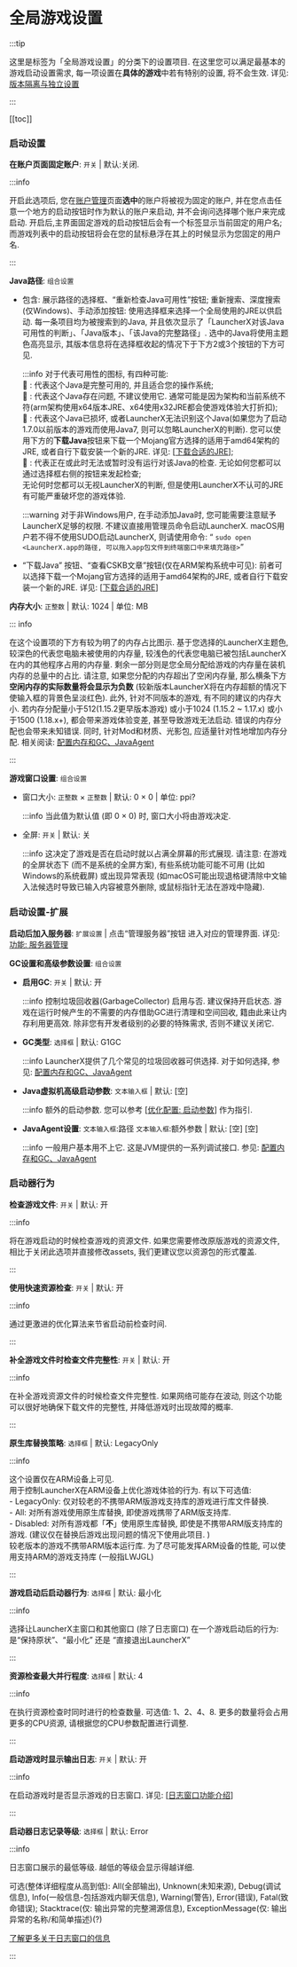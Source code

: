 # 全局游戏设置

:::tip

这里是标签为「全局游戏设置」的分类下的设置项目. 在这里您可以满足最基本的游戏启动设置需求, 每一项设置在**具体的游戏**中若有特别的设置, 将不会生效. 详见: [版本隔离与独立设置](/zhCN/lxguide/settings/special/independent-config)

:::

[[toc]]

### 启动设置

**在账户页面固定账户**: `开关` | 默认:关闭.

:::info

开启此选项后, 您在[账户管理](/zhCN/lxguide/settings/special/manage-accounts)页面**选中**的账户将被视为固定的账户, 并在您点击任意一个地方的启动按钮时作为默认的账户来启动, 并不会询问选择哪个账户来完成启动. 开启后,主界面固定游戏的启动按钮后会有一个标签显示当前固定的用户名; 而游戏列表中的启动按钮将会在您的鼠标悬浮在其上的时候显示为您固定的用户名.

:::



**Java路径**: `组合设置`

- 包含: 展示路径的选择框、“重新检查Java可用性”按钮; 重新搜索、深度搜索(仅Windows)、手动添加按钮:  使用选择框来选择一个全局使用的JRE以供启动. 每一条项目均为被搜索到的Java, 并且依次显示了「LauncherX对该Java可用性的判断」、「Java版本」、「该Java的完整路径」. 选中的Java将使用主题色高亮显示, 其版本信息将在选择框收起的情况下于下方2或3个按钮的下方可见.

  :::info 对于代表可用性的图标, 有四种可能:<br> **&#xe8fb;** : 代表这个Java是完整可用的, 并且适合您的操作系统;  <br>**&#xe7ba;** : 代表这个Java存在问题, 不建议使用它. 通常可能是因为架构和当前系统不符(arm架构使用x64版本JRE、x64使用x32JRE都会使游戏体验大打折扣); <br> **&#xe8bb;** : 代表这个Java已损坏, 或者LauncherX无法识别这个Java(如果您为了启动1.7.0以前版本的游戏而使用Java7, 则可以忽略LauncherX的判断). 您可以使用下方的**下载Java**按钮来下载一个Mojang官方选择的适用于amd64架构的JRE, 或者自行下载安装一个新的JRE.   详见: [[下载合适的JRE](/zhCN/lxguide/others/download-jre)]; <br> **&#xe895;** : 代表正在或此时无法或暂时没有运行对该Java的检查. 无论如何您都可以通过选择框右侧的按钮来发起检查; <br>无论何时您都可以无视LauncherX的判断, 但是使用LauncherX不认可的JRE有可能严重破坏您的游戏体验.

  :::warning 对于非Windows用户, 在手动添加Java时, 您可能需要注意赋予LauncherX足够的权限. 不建议直接用管理员命令启动LauncherX. macOS用户若不得不使用SUDO启动LauncherX, 则请使用命令: “ `sudo open  <LauncherX.app的路径, 可以拖入app包文件到终端窗口中来填充路径>`”

- “下载Java” 按钮、“查看CSKB文章”按钮(仅在ARM架构系统中可见): 前者可以选择下载一个Mojang官方选择的适用于amd64架构的JRE, 或者自行下载安装一个新的JRE.   详见: [[下载合适的JRE](/zhCN/lxguide/others/download-jre)]

**内存大小**: `正整数` | 默认: 1024 | 单位: MB

::: info

在这个设置项的下方有较为明了的内存占比图示. 基于您选择的LauncherX主题色, 较深色的代表您电脑未被使用的内存量, 较浅色的代表您电脑已被包括LauncherX在内的其他程序占用的内存量. 剩余一部分则是您全局分配给游戏的内存量在装机内存的总量中的占比. 请注意, 如果您分配的内存超出了空闲内存量, 那么横条下方**空闲内存的实际数量将会显示为负数** (较新版本LauncherX将在内存超额的情况下使输入框的背景色呈淡红色). 此外, 针对不同版本的游戏, 有不同的建议的内存大小. 若内存分配量小于512(1.15.2更早版本游戏) 或小于1024 (1.15.2 ~ 1.17.x) 或小于1500 (1.18.x+), 都会带来游戏体验变差, 甚至导致游戏无法启动. 错误的内存分配也会带来未知错误. 同时, 针对Mod和材质、光影包, 应适量针对性地增加内存分配.   相关阅读: [配置内存和GC、JavaAgent](/zhCN/lxguide/others/adjust-ram-gc-ja)

:::

**游戏窗口设置**: `组合设置` 

- 窗口大小: `正整数` &times; `正整数` | 默认: 0 &times; 0 | 单位: ppi?

  :::info 当此值为默认值 (即 0 &times; 0) 时, 窗口大小将由游戏决定. 

- 全屏: `开关` | 默认: 关

  :::info 这决定了游戏是否在启动时就以占满全屏幕的形式展现. 请注意: 在游戏的全屏状态下 (而不是系统的全屏方案), 有些系统功能可能不可用 (比如Windows的系统截屏) 或出现异常表现 (如macOS可能出现退格键清除中文输入法候选时导致已输入内容被意外删除, 或鼠标指针无法在游戏中隐藏). 

### 启动设置-扩展

**启动后加入服务器**: `扩展设置` | 点击“管理服务器”按钮 进入对应的管理界面. 详见: [功能: 服务器管理](/zhCN/lxguide/features/manage-server)

**GC设置和高级参数设置**: `组合设置`

- **启用GC**: `开关` | 默认: 开

  :::info 控制垃圾回收器(GarbageCollector) 启用与否. 建议保持开启状态. 游戏在运行时候产生的不需要的内存借助GC进行清理和空间回收, 籍由此来让内存利用更高效. 除非您有开发者级别的必要的特殊需求, 否则不建议关闭它.

- **GC类型**: `选择框` | 默认: G1GC

  :::info LauncherX提供了几个常见的垃圾回收器可供选择. 对于如何选择, 参见: [配置内存和GC、JavaAgent](/zhCN/lxguide/others/adjust-ram-gc-ja)

- **Java虚拟机高级启动参数**: `文本输入框` | 默认: [空]

  :::info 额外的启动参数. 您可以参考 [[优化配置: 启动参数](/zhCN/lxguide/others/args)] 作为指引.

- **JavaAgent设置**: `文本输入框`:路径 `文本输入框`:额外参数 | 默认: [空] [空]

  :::info 一般用户基本用不上它. 这是JVM提供的一系列调试接口. 参见:  [配置内存和GC、JavaAgent](/zhCN/lxguide/others/adjust-ram-gc-ja)



### 启动器行为

**检查游戏文件**: `开关` | 默认:  开

:::info

将在游戏启动的时候检查游戏的资源文件. 如果您需要修改原版游戏的资源文件, 相比于关闭此选项并直接修改assets, 我们更建议您以资源包的形式覆盖. 

:::

**使用快速资源检查**: `开关` | 默认: 开

:::info

通过更激进的优化算法来节省启动前检查时间. 

:::

**补全游戏文件时检查文件完整性**: `开关` | 默认:  开

:::info

在补全游戏资源文件的时候检查文件完整性. 如果网络可能存在波动, 则这个功能可以很好地确保下载文件的完整性, 并降低游戏时出现故障的概率.

:::

**原生库替换策略**: `选择框` | 默认: LegacyOnly

:::info

​		这个设置仅在ARM设备上可见.<br>用于控制LauncherX在ARM设备上优化游戏体验的行为. 有以下可选值:<br>- LegacyOnly: 仅对较老的不携带ARM版游戏支持库的游戏进行库文件替换. <br>- All: 对所有游戏使用原生库替换, 即使游戏携带了ARM版支持库.<br>- Disabled: 对所有游戏都「**不**」使用原生库替换, 即使是不携带ARM版支持库的游戏. (建议仅在替换后游戏出现问题的情况下使用此项目. )<br>较老版本的游戏不携带ARM版本运行库. 为了尽可能发挥ARM设备的性能, 可以使用支持ARM的游戏支持库 (一般指LWJGL) 

:::

**游戏启动后启动器行为**: `选择框` | 默认: 最小化

:::info

选择让LauncherX主窗口和其他窗口 (除了日志窗口) 在一个游戏启动后的行为: 是“保持原状”、“最小化” 还是 “直接退出LauncherX”

:::

**资源检查最大并行程度**: `选择框` | 默认: 4

:::info

在执行资源检查时同时进行的检查数量. 可选值: 1、2、4、8. 更多的数量将会占用更多的CPU资源, 请根据您的CPU参数配置进行调整.

:::

**启动游戏时显示输出日志**: `开关` | 默认: 开

:::info

在启动游戏时是否显示游戏的日志窗口. 详见: [[日志窗口功能介绍](/zhCN/lxguide/features/log-window)]

:::

**启动器日志记录等级**: `选择框` | 默认: Error

:::info

日志窗口展示的最低等级. 越低的等级会显示得越详细.

可选(整体详细程度从高到低): All(全部输出), Unknown(未知来源), Debug(调试信息), Info(一般信息-包括游戏内聊天信息), Warning(警告), Error(错误), Fatal(致命错误);  Stacktrace(仅: 输出异常的完整溯源信息), ExceptionMessage(仅: 输出异常的名称/和简单描述)(?)

[了解更多关于日志窗口的信息](/zhCN/lxguide/features/log-window)

:::
